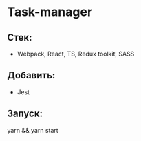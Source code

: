# Task-manager
## Стек: 
- Webpack, React, TS, Redux toolkit, SASS
## Добавить:
- Jest
## Запуск:
yarn && yarn start